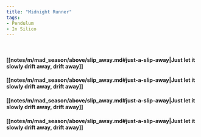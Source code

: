 ```yaml
---
title: "Midnight Runner"
tags:
- Pendulum
- In Silico
---
```

&nbsp;
#### [[notes/m/mad_season/above/slip_away.md#just-a-slip-away|Just let it slowly drift away, drift away]]
#### [[notes/m/mad_season/above/slip_away.md#just-a-slip-away|Just let it slowly drift away, drift away]]
#### [[notes/m/mad_season/above/slip_away.md#just-a-slip-away|Just let it slowly drift away, drift away]]
#### [[notes/m/mad_season/above/slip_away.md#just-a-slip-away|Just let it slowly drift away, drift away]]
